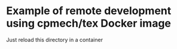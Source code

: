 # Example of remote development using cpmech/tex Docker image

Just reload this directory in a container
